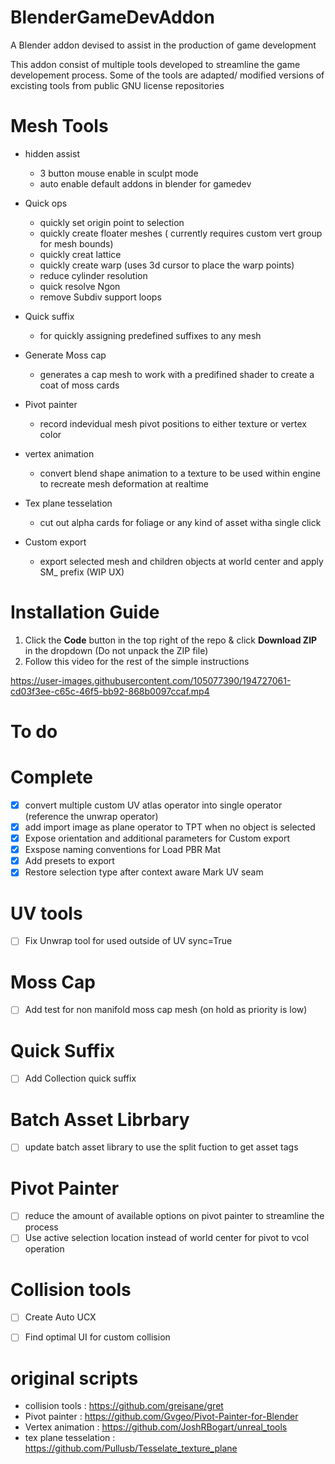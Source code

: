 # BlenderGameDevAddon
A Blender addon devised to assist in the production of game development

This addon consist of multiple tools developed to streamline the game developement process. 
Some of the tools are adapted/ modified versions of excisting tools from public GNU license repositories


# Mesh Tools
- hidden assist
  - 3 button mouse enable in sculpt mode 
  - auto enable default addons in blender for gamedev
- Quick ops
  - quickly set origin point to selection
  - quickly create floater meshes ( currently requires custom vert group for mesh bounds)
  - quickly creat lattice
  - quickly create warp (uses 3d cursor to place the warp points)
  - reduce cylinder resolution
  - quick resolve Ngon
  - remove Subdiv support loops

- Quick suffix 
  - for quickly assigning predefined suffixes to any mesh


- Generate Moss cap
  - generates a cap mesh to work with a predifined shader to create a coat of moss cards


- Pivot painter
  - record indevidual mesh pivot positions to either texture or vertex color


- vertex animation
  - convert blend shape animation to a texture to be used within engine to recreate mesh deformation at realtime 


- Tex plane tesselation 
  - cut out alpha cards for foliage or any kind of asset witha single click 

- Custom export 
  - export selected mesh and children objects at world center and apply SM_ prefix (WIP UX)



# Installation Guide

1. Click the **Code** button in the top right of the repo & click **Download ZIP** in the dropdown (Do not unpack the ZIP file)
2. Follow this video for the rest of the simple instructions


https://user-images.githubusercontent.com/105077390/194727061-cd03f3ee-c65c-46f5-bb92-868b0097ccaf.mp4


# To do
  
  # Complete
  - [x] convert multiple custom UV atlas operator into single operator (reference the unwrap operator)
  - [x] add import image as plane operator to TPT when no object is selected
  - [x] Expose orientation and additional parameters for Custom export 
  - [x] Exspose naming conventions for Load PBR Mat
  - [x] Add presets to export
  - [x] Restore selection type after context aware Mark UV seam
  
  # UV tools
  - [ ] Fix Unwrap tool for used outside of UV sync=True
  
  # Moss Cap
  - [ ] Add test for non manifold moss cap mesh (on hold as priority is low)
  
  # Quick Suffix
  - [ ] Add Collection quick suffix 
  
  # Batch Asset Librbary
  - [ ] update batch asset library to use the split fuction to get asset tags
  
  # Pivot Painter
  - [ ] reduce the amount of available options on pivot painter to streamline the process
  - [ ] Use active selection location instead of world center for pivot to vcol operation
  
  # Collision tools
  - [ ] Create Auto UCX
  - [ ] Find optimal UI for custom collision 
 
  
  
# original scripts 
  - collision tools : https://github.com/greisane/gret
  - Pivot painter : https://github.com/Gvgeo/Pivot-Painter-for-Blender
  - Vertex animation : https://github.com/JoshRBogart/unreal_tools
  - tex plane tesselation : https://github.com/Pullusb/Tesselate_texture_plane
